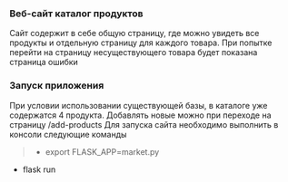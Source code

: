### Веб-сайт каталог продуктов

Сайт содержит в себе общую страницу, где можно увидеть все продукты и отдельную страницу для
каждого товара. При попытке перейти на страницу несуществующего товара будет показана страница ошибки

### Запуск приложения
При условии использовании существующей базы, в каталоге уже содержатся 4 продукта. Добавлять новые
можно при переходе на страницу /add-products
Для запуска сайта необходимо выполнить в консоли следующие команды
> * export FLASK_APP=market.py
* flask run
